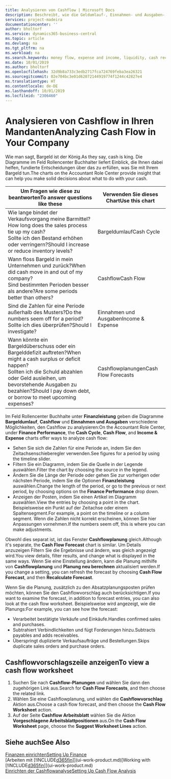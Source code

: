 ```yaml
---
title: Analysieren von Cashflow | Microsoft Docs
description: Beschreibt, wie die Geldumlauf-, Einnahmen- und Ausgaben-, Cash Flow- und Cashflow-Prognosediagramme verwendet werden, um vergangene und künftige Bargeldbewegungen im Unternehmen zu analysieren.
services: project-madeira
documentationcenter: ''
author: bholtorf
ms.service: dynamics365-business-central
ms.topic: article
ms.devlang: na
ms.tgt_pltfrm: na
ms.workload: na
ms.search.keywords: money flow, expense and income, liquidity, cash receipts minus cash payments, Cartera
ms.date: 10/01/2019
ms.author: bholtorf
ms.openlocfilehash: 32d9b8a733c3edb2717fca724769feba3ea26321
ms.sourcegitcommit: 02e704bc3e01d62072144919774f1244c42827e4
ms.translationtype: HT
ms.contentlocale: de-DE
ms.lasthandoff: 10/01/2019
ms.locfileid: "2306460"
---
```

# <a name="analyzing-cash-flow-in-your-company"></a><span data-ttu-id="77a8e-103">Analysieren von Cashflow in Ihren Mandanten</span><span class="sxs-lookup"><span data-stu-id="77a8e-103">Analyzing Cash Flow in Your Company</span></span>
<span data-ttu-id="77a8e-104">Wie man sagt, Bargeld ist der König.</span><span class="sxs-lookup"><span data-stu-id="77a8e-104">As they say, cash is king.</span></span> <span data-ttu-id="77a8e-105">Die Diagramme im Feld Rollencenter Buchhalter liefert Einblick, die Ihnen dabei helfen, fundierte Entscheidungen über das zu erfüllen, was Sie mit Ihrem Bargeld tun.</span><span class="sxs-lookup"><span data-stu-id="77a8e-105">The charts on the Accountant Role Center provide insight that can help you make solid decisions about what to do with your cash.</span></span>  

| <span data-ttu-id="77a8e-106">Um Fragen wie diese zu beantworten</span><span class="sxs-lookup"><span data-stu-id="77a8e-106">To answer questions like these</span></span> | <span data-ttu-id="77a8e-107">Verwenden Sie dieses Chart</span><span class="sxs-lookup"><span data-stu-id="77a8e-107">Use this chart</span></span> |
| --- | --- |
| <span data-ttu-id="77a8e-108">Wie lange bindet der Verkaufsvorgang meine Barmittel?</span><span class="sxs-lookup"><span data-stu-id="77a8e-108">How long does the sales process tie up my cash?</span></span></br> <span data-ttu-id="77a8e-109">Sollte ich den Bestand erhöhen oder verringern?</span><span class="sxs-lookup"><span data-stu-id="77a8e-109">Should I increase or reduce inventory levels?</span></span> |<span data-ttu-id="77a8e-110">Bargeldumlauf</span><span class="sxs-lookup"><span data-stu-id="77a8e-110">Cash Cycle</span></span> |
| <span data-ttu-id="77a8e-111">Wann floss Bargeld in mein Unternehmen und zurück?</span><span class="sxs-lookup"><span data-stu-id="77a8e-111">When did cash move in and out of my company?</span></span></br> <span data-ttu-id="77a8e-112">Sind bestimmten Perioden besser als andere?</span><span class="sxs-lookup"><span data-stu-id="77a8e-112">Are some periods better than others?</span></span> |<span data-ttu-id="77a8e-113">Cashflow</span><span class="sxs-lookup"><span data-stu-id="77a8e-113">Cash Flow</span></span> |
| <span data-ttu-id="77a8e-114">Sind die Zahlen für eine Periode außerhalb des Musters?</span><span class="sxs-lookup"><span data-stu-id="77a8e-114">Do the numbers seem off for a period?</span></span></br> <span data-ttu-id="77a8e-115">Sollte ich dies überprüfen?</span><span class="sxs-lookup"><span data-stu-id="77a8e-115">Should I investigate?</span></span> |<span data-ttu-id="77a8e-116">Einnahmen und Ausgaben</span><span class="sxs-lookup"><span data-stu-id="77a8e-116">Income & Expense</span></span> |
| <span data-ttu-id="77a8e-117">Wann könnte ein Bargeldüberschuss oder ein Bargelddefizit auftreten?</span><span class="sxs-lookup"><span data-stu-id="77a8e-117">When might a cash surplus or deficit happen?</span></span></br> <span data-ttu-id="77a8e-118">Sollten ich die Schuld abzahlen oder Geld ausleihen, um bevorstehende Ausgaben zu bezahlen?</span><span class="sxs-lookup"><span data-stu-id="77a8e-118">Should I pay down debt, or borrow to meet upcoming expenses?</span></span> |<span data-ttu-id="77a8e-119">Cashflowplanungen</span><span class="sxs-lookup"><span data-stu-id="77a8e-119">Cash Flow Forecasts</span></span> |

<span data-ttu-id="77a8e-120">Im Feld Rollencenter Buchhalte unter **Finanzleistung** geben die Diagramme **Bargeldumlauf**, **Cashflow** und **Einnahmen und Ausgaben** verschiedene Möglichkeiten, den Cashflow zu analysieren:</span><span class="sxs-lookup"><span data-stu-id="77a8e-120">On the Accountant Role Center, under **Finance Performance**, the **Cash Cycle**, **Cash Flow**, and **Income & Expense** charts offer ways to analyze cash flow:</span></span>  

* <span data-ttu-id="77a8e-121">Sehen Sie sich die Zahlen für eine Periode an, indem Sie den Zeitachsenschieberegler verwenden.</span><span class="sxs-lookup"><span data-stu-id="77a8e-121">See figures for a period by using the timeline slider.</span></span>  
* <span data-ttu-id="77a8e-122">Filtern Sie ein Diagramm, indem Sie die Quelle in der Legende auswählen.</span><span class="sxs-lookup"><span data-stu-id="77a8e-122">Filter the chart by choosing the source in the legend.</span></span>  
* <span data-ttu-id="77a8e-123">Ändern Sie die Länge der Periode oder gehen Sie zur vorherigen oder nächsten Periode, indem Sie die Optionen **Finanzleistung** auswählen.</span><span class="sxs-lookup"><span data-stu-id="77a8e-123">Change the length of the period, or go to the previous or next period, by choosing options on the **Finance Performance** drop down.</span></span>  
* <span data-ttu-id="77a8e-124">Anzeigen der Posten, indem Sie einen Artikel im Diagramm auswählen.</span><span class="sxs-lookup"><span data-stu-id="77a8e-124">View the entries by choosing a point in the chart.</span></span> <span data-ttu-id="77a8e-125">Beispielsweise ein Punkt auf der Zeitachse oder einem Spaltensegment.</span><span class="sxs-lookup"><span data-stu-id="77a8e-125">For example, a point on the timeline or a column segment.</span></span> <span data-ttu-id="77a8e-126">Wenn die Zahlen nicht korrekt erscheinen, können Sie hier Anpassungen vornehmen.</span><span class="sxs-lookup"><span data-stu-id="77a8e-126">If the numbers seem off, this is where you can make adjustments.</span></span>  

<span data-ttu-id="77a8e-127">Obwohl dies separat ist, ist das Fenster **Cashflowplanung** gleich.</span><span class="sxs-lookup"><span data-stu-id="77a8e-127">Although it's separate, the **Cash Flow Forecast** chart is similar.</span></span> <span data-ttu-id="77a8e-128">Um Details anzuzeigen Filtern Sie die Ergebnisse und ändern, was gleich angezeigt wird.</span><span class="sxs-lookup"><span data-stu-id="77a8e-128">You view details, filter results, and change what is displayed in the same ways.</span></span> <span data-ttu-id="77a8e-129">Wenn Sie eine Einstellung ändern, kann die Planung mithilfe von **Cashflowplanung** und **Planung neu berechnen** aktualisiert werden.</span><span class="sxs-lookup"><span data-stu-id="77a8e-129">If you change a setting, you can refresh the forecast by choosing **Cash Flow Forecast**, and then **Recalculate Forecast**.</span></span>

<span data-ttu-id="77a8e-130">Wenn Sie die Planung, zusätzlich zu den Absatzplanungsposten prüfen möchten, können Sie den Cashflowvorschlag auch berücksichtigen.</span><span class="sxs-lookup"><span data-stu-id="77a8e-130">If you want to examine the forecast, in addition to forecast entries, you can also look at the cash flow worksheet.</span></span> <span data-ttu-id="77a8e-131">Beispielsweise wird angezeigt, wie die Planungs:</span><span class="sxs-lookup"><span data-stu-id="77a8e-131">For example, you can see how the forecast:</span></span>

* <span data-ttu-id="77a8e-132">Verarbeitet bestätigte Verkäufe und Einkäufe.</span><span class="sxs-lookup"><span data-stu-id="77a8e-132">Handles confirmed sales and purchases.</span></span>  
* <span data-ttu-id="77a8e-133">Subtrahiert Verbindlichkeiten und fügt Forderungen hinzu.</span><span class="sxs-lookup"><span data-stu-id="77a8e-133">Subtracts payables and adds receivables.</span></span>  
* <span data-ttu-id="77a8e-134">Überspringt duplizierte Verkaufsaufträge und Bestellungen.</span><span class="sxs-lookup"><span data-stu-id="77a8e-134">Skips duplicate sales orders and purchase orders.</span></span>  

## <a name="to-view-a-cash-flow-worksheet"></a><span data-ttu-id="77a8e-135">Cashflowvorschlagszeile anzeigen</span><span class="sxs-lookup"><span data-stu-id="77a8e-135">To view a cash flow worksheet</span></span>
1. <span data-ttu-id="77a8e-136">Suchen Sie nach **Cashflow-Planungen** und wählen Sie dann den zugehörigen Link aus.</span><span class="sxs-lookup"><span data-stu-id="77a8e-136">Search for **Cash Flow Forecasts**, and then choose the related link.</span></span>  
2. <span data-ttu-id="77a8e-137">Wählen Sie eine Cashflowplanung, und wählen die **Cashflowvorschlag** Aktion aus.</span><span class="sxs-lookup"><span data-stu-id="77a8e-137">Choose a cash flow forecast, and then choose the **Cash Flow Worksheet** action.</span></span>  
3. <span data-ttu-id="77a8e-138">Auf der Seite **Cashflow Arbeitsblatt** wählen Sie die Aktion **Vorgeschlagene Arbeitsblattpositionen** aus.</span><span class="sxs-lookup"><span data-stu-id="77a8e-138">On the **Cash Flow Worksheet** page, choose the **Suggest Worksheet Lines** action.</span></span>  

## <a name="see-also"></a><span data-ttu-id="77a8e-139">Siehe auch</span><span class="sxs-lookup"><span data-stu-id="77a8e-139">See Also</span></span>
[<span data-ttu-id="77a8e-140">Finanzen einrichten</span><span class="sxs-lookup"><span data-stu-id="77a8e-140">Setting Up Finance</span></span>](finance-setup-finance.md)  
<span data-ttu-id="77a8e-141">[Arbeiten mit [!INCLUDE[d365fin](includes/d365fin_md.md)]](ui-work-product.md)</span><span class="sxs-lookup"><span data-stu-id="77a8e-141">[Working with [!INCLUDE[d365fin](includes/d365fin_md.md)]](ui-work-product.md)</span></span>  
[<span data-ttu-id="77a8e-142">Einrichten der Cashflowanalyse</span><span class="sxs-lookup"><span data-stu-id="77a8e-142">Setting Up Cash Flow Analysis</span></span>](finance-setup-cash-flow-analyses.md)  

